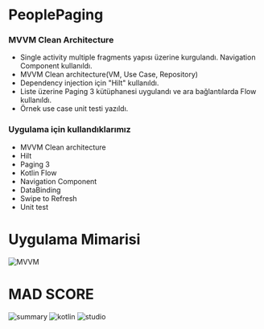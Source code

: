 #  PeoplePaging 

### MVVM Clean Architecture
 
- Single activity multiple fragments yapısı üzerine kurgulandı. Navigation Component kullanıldı.
- MVVM Clean architecture(VM, Use Case, Repository)
- Dependency injection için "Hilt"  kullanıldı.
- Liste üzerine Paging 3 kütüphanesi uygulandı ve ara bağlantılarda Flow kullanıldı.
- Örnek use case unit testi yazıldı.

### Uygulama için kullandıklarımız
- MVVM Clean architecture
- Hilt 
- Paging 3
- Kotlin Flow
- Navigation Component
- DataBinding
- Swipe to Refresh
- Unit test


# Uygulama Mimarisi

![MVVM](https://user-images.githubusercontent.com/69085739/155414833-2a082035-1b20-4598-a6a3-4c8bd4fa3794.png)



# MAD SCORE

![summary](https://user-images.githubusercontent.com/69085739/155413676-c15c7135-7e53-4967-b9fa-60fb596edd01.png)
![kotlin](https://user-images.githubusercontent.com/69085739/155413742-2b887ad4-f871-4ef1-a9ed-db8a06e0c004.png)
![studio](https://user-images.githubusercontent.com/69085739/155413756-0b05936f-745a-4f08-b58d-70e4912abd75.png)

